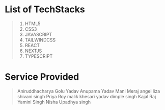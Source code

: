 # List of TechStacks

> 1.  HTML5
> 2.  CSS3
> 3.  JAVASCRIPT
> 4.  TAILWINDCSS
> 5.  REACT
> 6.  NEXTJS
> 7.  TYPESCRIPT

# Service Provided

> Aniruddhacharya
> Golu Yadav
> Anupama Yadav
> Mani Meraj
> angel liza
> shivani singh
> Priya Roy malik
> khesari yadav
> dimple singh
> Kajal Raj
> Yamini Singh
> Nisha Upadhya singh
